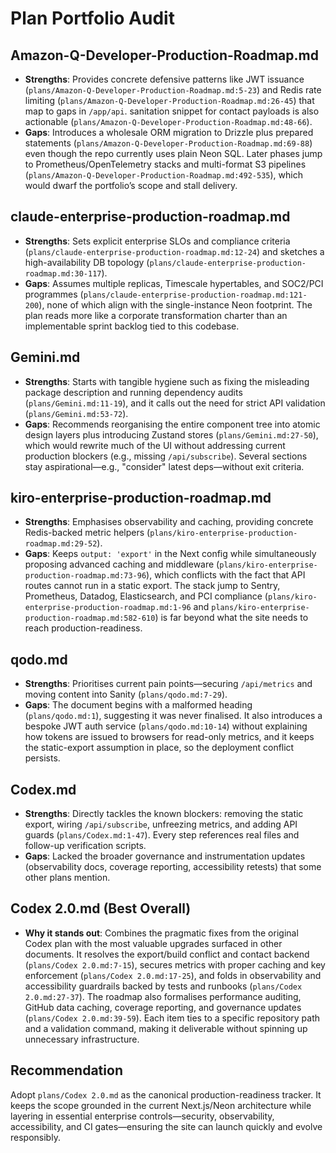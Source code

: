 # Plan Portfolio Audit

## Amazon-Q-Developer-Production-Roadmap.md
- **Strengths**: Provides concrete defensive patterns like JWT issuance (`plans/Amazon-Q-Developer-Production-Roadmap.md:5-23`) and Redis rate limiting (`plans/Amazon-Q-Developer-Production-Roadmap.md:26-45`) that map to gaps in `/app/api`. sanitation snippet for contact payloads is also actionable (`plans/Amazon-Q-Developer-Production-Roadmap.md:48-66`).
- **Gaps**: Introduces a wholesale ORM migration to Drizzle plus prepared statements (`plans/Amazon-Q-Developer-Production-Roadmap.md:69-88`) even though the repo currently uses plain Neon SQL. Later phases jump to Prometheus/OpenTelemetry stacks and multi-format S3 pipelines (`plans/Amazon-Q-Developer-Production-Roadmap.md:492-535`), which would dwarf the portfolio’s scope and stall delivery.

## claude-enterprise-production-roadmap.md
- **Strengths**: Sets explicit enterprise SLOs and compliance criteria (`plans/claude-enterprise-production-roadmap.md:12-24`) and sketches a high-availability DB topology (`plans/claude-enterprise-production-roadmap.md:30-117`).
- **Gaps**: Assumes multiple replicas, Timescale hypertables, and SOC2/PCI programmes (`plans/claude-enterprise-production-roadmap.md:121-200`), none of which align with the single-instance Neon footprint. The plan reads more like a corporate transformation charter than an implementable sprint backlog tied to this codebase.

## Gemini.md
- **Strengths**: Starts with tangible hygiene such as fixing the misleading package description and running dependency audits (`plans/Gemini.md:11-19`), and it calls out the need for strict API validation (`plans/Gemini.md:53-72`).
- **Gaps**: Recommends reorganising the entire component tree into atomic design layers plus introducing Zustand stores (`plans/Gemini.md:27-50`), which would rewrite much of the UI without addressing current production blockers (e.g., missing `/api/subscribe`). Several sections stay aspirational—e.g., "consider" latest deps—without exit criteria.

## kiro-enterprise-production-roadmap.md
- **Strengths**: Emphasises observability and caching, providing concrete Redis-backed metric helpers (`plans/kiro-enterprise-production-roadmap.md:29-52`).
- **Gaps**: Keeps `output: 'export'` in the Next config while simultaneously proposing advanced caching and middleware (`plans/kiro-enterprise-production-roadmap.md:73-96`), which conflicts with the fact that API routes cannot run in a static export. The stack jump to Sentry, Prometheus, Datadog, Elasticsearch, and PCI compliance (`plans/kiro-enterprise-production-roadmap.md:1-96` and `plans/kiro-enterprise-production-roadmap.md:582-610`) is far beyond what the site needs to reach production-readiness.

## qodo.md
- **Strengths**: Prioritises current pain points—securing `/api/metrics` and moving content into Sanity (`plans/qodo.md:7-29`).
- **Gaps**: The document begins with a malformed heading (`plans/qodo.md:1`), suggesting it was never finalised. It also introduces a bespoke JWT auth service (`plans/qodo.md:10-14`) without explaining how tokens are issued to browsers for read-only metrics, and it keeps the static-export assumption in place, so the deployment conflict persists.

## Codex.md
- **Strengths**: Directly tackles the known blockers: removing the static export, wiring `/api/subscribe`, unfreezing metrics, and adding API guards (`plans/Codex.md:1-47`). Every step references real files and follow-up verification scripts.
- **Gaps**: Lacked the broader governance and instrumentation updates (observability docs, coverage reporting, accessibility retests) that some other plans mention.

## Codex 2.0.md (Best Overall)
- **Why it stands out**: Combines the pragmatic fixes from the original Codex plan with the most valuable upgrades surfaced in other documents. It resolves the export/build conflict and contact backend (`plans/Codex 2.0.md:7-15`), secures metrics with proper caching and key enforcement (`plans/Codex 2.0.md:17-25`), and folds in observability and accessibility guardrails backed by tests and runbooks (`plans/Codex 2.0.md:27-37`). The roadmap also formalises performance auditing, GitHub data caching, coverage reporting, and governance updates (`plans/Codex 2.0.md:39-59`). Each item ties to a specific repository path and a validation command, making it deliverable without spinning up unnecessary infrastructure.

## Recommendation
Adopt `plans/Codex 2.0.md` as the canonical production-readiness tracker. It keeps the scope grounded in the current Next.js/Neon architecture while layering in essential enterprise controls—security, observability, accessibility, and CI gates—ensuring the site can launch quickly and evolve responsibly.
